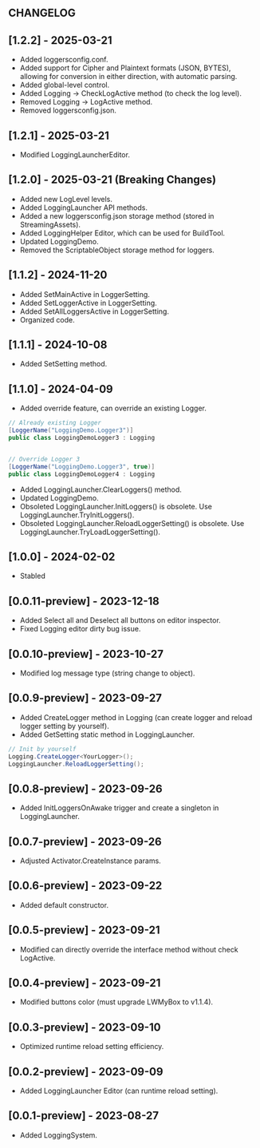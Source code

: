 ## CHANGELOG

## [1.2.2] - 2025-03-21
- Added loggersconfig.conf.
- Added support for Cipher and Plaintext formats (JSON, BYTES), allowing for conversion in either direction, with automatic parsing.
- Added global-level control.
- Added Logging -> CheckLogActive method (to check the log level).
- Removed Logging -> LogActive method.
- Removed loggersconfig.json.

## [1.2.1] - 2025-03-21
- Modified LoggingLauncherEditor.

## [1.2.0] - 2025-03-21 (Breaking Changes)
- Added new LogLevel levels.
- Added LoggingLauncher API methods.
- Added a new loggersconfig.json storage method (stored in StreamingAssets).
- Added LoggingHelper Editor, which can be used for BuildTool.
- Updated LoggingDemo.
- Removed the ScriptableObject storage method for loggers.

## [1.1.2] - 2024-11-20
- Added SetMainActive in LoggerSetting.
- Added SetLoggerActive in LoggerSetting.
- Added SetAllLoggersActive in LoggerSetting.
- Organized code.

## [1.1.1] - 2024-10-08
- Added SetSetting method.

## [1.1.0] - 2024-04-09
- Added override feature, can override an existing Logger.
```C#
// Already existing Logger
[LoggerName("LoggingDemo.Logger3")]
public class LoggingDemoLogger3 : Logging


// Override Logger 3
[LoggerName("LoggingDemo.Logger3", true)]
public class LoggingDemoLogger4 : Logging
```
- Added LoggingLauncher.ClearLoggers() method.
- Updated LoggingDemo.
- Obsoleted LoggingLauncher.InitLoggers() is obsolete. Use LoggingLauncher.TryInitLoggers().
- Obsoleted LoggingLauncher.ReloadLoggerSetting() is obsolete. Use LoggingLauncher.TryLoadLoggerSetting().

## [1.0.0] - 2024-02-02
- Stabled

## [0.0.11-preview] - 2023-12-18
- Added Select all and Deselect all buttons on editor inspector.
- Fixed Logging editor dirty bug issue.

## [0.0.10-preview] - 2023-10-27
- Modified log message type (string change to object).

## [0.0.9-preview] - 2023-09-27
- Added CreateLogger<TLogging> method in Logging (can create logger and reload logger setting by yourself).
- Added GetSetting static method in LoggingLauncher.
```C#
// Init by yourself
Logging.CreateLogger<YourLogger>();
LoggingLauncher.ReloadLoggerSetting();
```

## [0.0.8-preview] - 2023-09-26
- Added InitLoggersOnAwake trigger and create a singleton in LoggingLauncher.

## [0.0.7-preview] - 2023-09-26
- Adjusted Activator.CreateInstance params.

## [0.0.6-preview] - 2023-09-22
- Added default constructor.

## [0.0.5-preview] - 2023-09-21
- Modified can directly override the interface method without check LogActive.

## [0.0.4-preview] - 2023-09-21
- Modified buttons color (must upgrade LWMyBox to v1.1.4).

## [0.0.3-preview] - 2023-09-10
- Optimized runtime reload setting efficiency.

## [0.0.2-preview] - 2023-09-09
- Added LoggingLauncher Editor (can runtime reload setting).

## [0.0.1-preview] - 2023-08-27
- Added LoggingSystem.